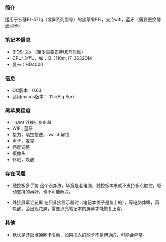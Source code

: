 ### 简介  
适用于宏碁E1-471g（或同系列型号）的黑苹果EFI，支持wifi，蓝牙（需要更换博通网卡）

### 笔记本信息  

- BIOS: 2.x （至少需要支持UEFI启动）
- CPU: 3代U，如：i3-3110m, i7-3632QM
- 显卡：HD4000

### 信息

- OC版本：0.63
- 适用macos版本： 11.x(Big Sur)

### 黑苹果程度

- HDMI 外接扩张屏幕
- WIFI, 蓝牙
- 接力，隔空投送，iwatch解锁
- 声卡，麦克
- 亮度调整
- 摄像头
- 休眠，唤醒

### 存在问题
- 触控板多手势
这个没办法，毕竟是老电脑，触控板本来就不支持多点触控，驱动支持的再好，也不可能解决。

- 外接屏幕会花屏
在只外接显示器时（笔记本盖子是盖上的），等电脑休眠，再唤醒，会出现花屏，需要点亮笔记本的屏幕才能恢复正常。

### 其他
- 默认是开启博通网卡驱动，如果插入的网卡不是博通的，可能会异常。
